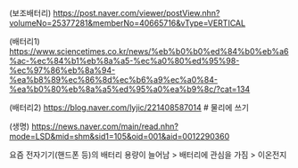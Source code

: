(보조배터리)
https://post.naver.com/viewer/postView.nhn?volumeNo=25377281&memberNo=40665716&vType=VERTICAL

(배터리1)
https://www.sciencetimes.co.kr/news/%eb%b0%b0%ed%84%b0%eb%a6%ac-%ec%84%b1%eb%8a%a5-%ec%a0%80%ed%95%98-%ec%97%86%eb%8a%94-%ea%b8%89%ec%86%8d%ec%b6%a9%ec%a0%84-%ea%b0%80%eb%8a%a5%ed%95%a0%ea%b9%8c/?cat=134

(배터리2)
https://blog.naver.com/lyjic/221408587014  # 물리에 쓰기

(생명)
https://news.naver.com/main/read.nhn?mode=LSD&mid=shm&sid1=105&oid=001&aid=0012290360


요즘 전자기기(핸드폰 등)의 배터리 용량이 늘어남 > 배터리에 관심을 가짐 > 이온전지
